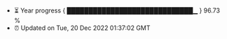 - ⏳ Year progress { █████████████████████████████▁ } 96.73 %
- ⏰ Updated on Tue, 20 Dec 2022 01:37:02 GMT

